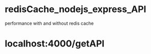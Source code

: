 # redisCache_nodejs_express_API
performance with and without redis cache

# localhost:4000/getAPI


